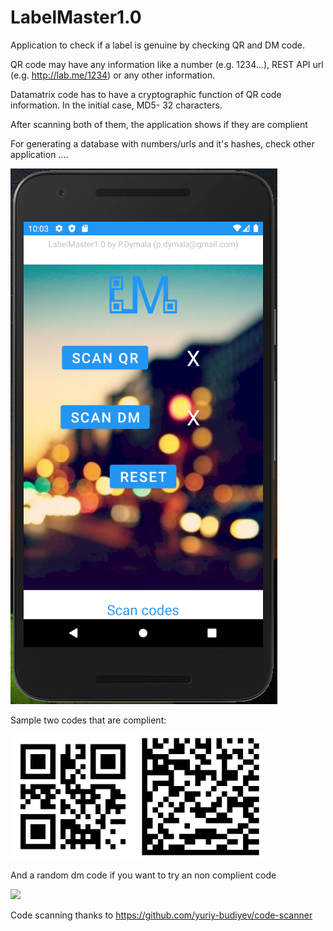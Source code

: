 # LabelMaster1.0
Application to check if a label is genuine by checking QR and DM code.

QR code may have any information like a number (e.g. 1234...), REST API url (e.g. http://lab.me/1234) or any other information.

Datamatrix code has to have a cryptographic function of QR code information. In the initial case, MD5- 32 characters. 

After scanning both of them, the application shows if they are complient

For generating a database with numbers/urls and it's hashes, check other application ....


![Image](lm.png)

Sample two codes that are complient:

<img src="qr-code.png" width="200" />


<img src="dm-code.png" width="200" />

And a random dm code if you want to try an non complient code

<img src="https://www.cognex.com/library/media/resources/symbologies/datamatrix.jpg?h=300&w=447&la=en&hash=67F50BAFC5C7C02B92A525BC858B9A7A8660A349" width="300" />



Code scanning thanks to https://github.com/yuriy-budiyev/code-scanner

